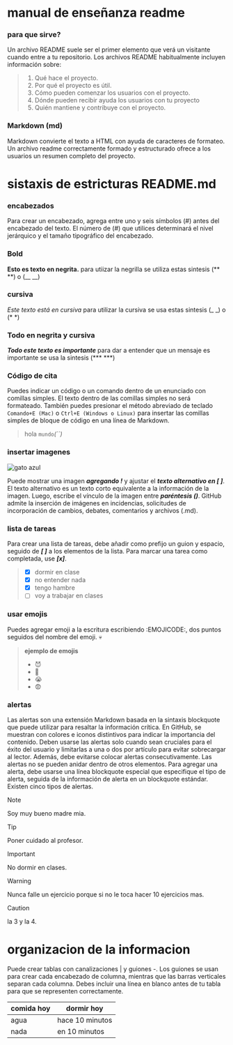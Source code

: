 # manual de enseñanza readme 
### para que sirve?
Un archivo README suele ser el primer elemento que verá un visitante cuando entre a tu repositorio. Los archivos README habitualmente incluyen información sobre:
> 1. Qué hace el proyecto.
> 2. Por qué el proyecto es útil.
> 3. Cómo pueden comenzar los usuarios con el proyecto.
> 4. Dónde pueden recibir ayuda los usuarios con tu proyecto
> 5. Quién mantiene y contribuye con el proyecto.

### Markdown (md)
Markdown convierte el texto a HTML con ayuda de caracteres de formateo. Un archivo readme correctamente formado y estructurado ofrece a los usuarios un resumen completo del proyecto.
# sistaxis de estricturas README.md
### encabezados
Para crear un encabezado, agrega entre uno y seis símbolos (#) antes del encabezado del texto.
El número de (#) que utilices determinará el nivel jerárquico y el tamaño tipográfico del encabezado.
### Bold
**Esto es texto en negrita.** para utiizar la negrilla se utiliza estas sintesis (** **) o (__ __)
### cursiva 
_Este texto está en cursiva_ para utilizar la cursiva se usa estas sintesis (_ _) o (* *)
### Todo en negrita y cursiva
***Todo este texto es importante*** para dar a entender que un mensaje es importante se usa la sintesis (*** ***)
### Código de cita
Puedes indicar un código o un comando dentro de un enunciado con comillas simples. El texto dentro de las comillas simples no será formateado. 
También puedes presionar el método abreviado de teclado `Comando+E (Mac)` o `Ctrl+E (Windows o Linux)` para insertar las comillas simples de bloque de código en una línea de Markdown.
> hola `mundo`*(``)*
### insertar imagenes

![gato azul](c/xampp/htdocs/ADSO-2900177/gumballGit.png)

Puede mostrar una imagen ***agregando !*** y ajustar el ***texto alternativo en [ ]***.
El texto alternativo es un texto corto equivalente a la información de la imagen. Luego, escribe el vínculo de la imagen entre ***paréntesis ()***.
GitHub admite la inserción de imágenes en incidencias, solicitudes de incorporación de cambios, debates, comentarios y archivos (.md).
### lista de tareas
Para crear una lista de tareas, debe añadir como prefijo un guion y espacio, seguido de ***[ ]*** a los elementos de la lista. Para marcar una tarea como completada, use ***[x]***.
> - [x] dormir en clase
> - [x] no entender nada 
> - [x] tengo hambre
> - [ ] voy a trabajar en clases
### usar emojis
Puedes agregar emoji a la escritura escribiendo :EMOJICODE:, dos puntos seguidos del nombre del emoji.
 :skull:
> **ejemplo de emojis**
> + :smiling_imp:
> + :clown_face:
> + :sob:
> + :fearful:
### alertas 
Las alertas son una extensión Markdown basada en la sintaxis blockquote que puede utilizar para resaltar la información crítica. En GitHub, 
se muestran con colores e iconos distintivos para indicar la importancia del contenido.
Deben usarse las alertas solo cuando sean cruciales para el éxito del usuario y limitarlas a una o dos por artículo para evitar sobrecargar al lector.
Además, debe evitarse colocar alertas consecutivamente. Las alertas no se pueden anidar dentro de otros elementos.
Para agregar una alerta, debe usarse una línea blockquote especial que especifique el tipo de alerta, seguida de la información de alerta en un blockquote estándar. 
Existen cinco tipos de alertas.

> [!NOTE]
> Soy muy bueno madre mia.

> [!TIP]
> Poner cuidado al profesor.

> [!IMPORTANT]
> No dormir en clases.

> [!WARNING]
> Nunca falle un ejercicio porque si no le toca hacer 10 ejercicios mas.

> [!CAUTION]
> la 3 y la 4.
# organizacion de la informacion
Puede crear tablas con canalizaciones | y guiones -. Los guiones se usan para crear cada encabezado de columna, 
mientras que las barras verticales separan cada columna. Debes incluir una línea en blanco antes de tu tabla para que se representen correctamente.

| comida hoy  | dormir hoy |
| ------------- | ------------- |
| agua   | hace 10 minutos  |
| nada  | en 10 minutos  |



